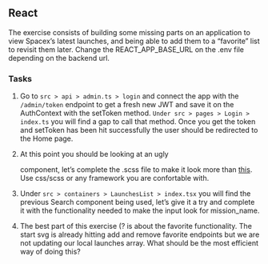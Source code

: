 ## React

The exercise consists of building some missing parts on an application to view Spacex’s latest launches, and being able to add them to a “favorite” list to revisit them later. Change the REACT_APP_BASE_URL on the .env file depending on the backend url.

### Tasks

1. Go to `src > api > admin.ts > login` and connect the app with the `/admin/token` endpoint to get a fresh new JWT and save it on the AuthContext with the setToken method. `Under src > pages > Login > index.ts` you will find a gap to call that method. Once you get the token and setToken has been hit successfully the user should be redirected to the Home page.

2. At this point you should be looking at an ugly <Search/> component, let’s complete the .scss file to make it look more than [this](https://www.figma.com/file/QRhWGaLdAzle61hLRUFW3L/SpaceX?node-id=354%3A1542). Use css/scss or any framework you are confortable with.

3. Under `src > containers > LaunchesList > index.tsx` you will find the previous Search component being used, let’s give it a try and complete it with the functionality needed to make the input look for mission_name.

4. The best part of this exercise (? is about the favorite functionality. The start svg is already hitting add and remove favorite endpoints but we are not updating our local launches array. What should be the most efficient way of doing this?
